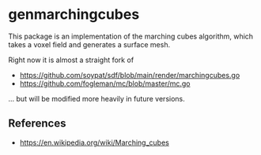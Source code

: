 # genmarchingcubes

This package is an implementation of the marching cubes algorithm, which takes a voxel field and generates a surface mesh.

Right now it is almost a straight fork of
* https://github.com/soypat/sdf/blob/main/render/marchingcubes.go
* https://github.com/fogleman/mc/blob/master/mc.go

... but will be modified more heavily in future versions.

## References
* https://en.wikipedia.org/wiki/Marching_cubes